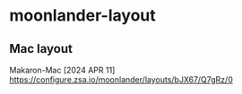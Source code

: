 # moonlander-layout

## Mac layout

Makaron-Mac [2024 APR 11] <https://configure.zsa.io/moonlander/layouts/bJX67/Q7gRz/0>
